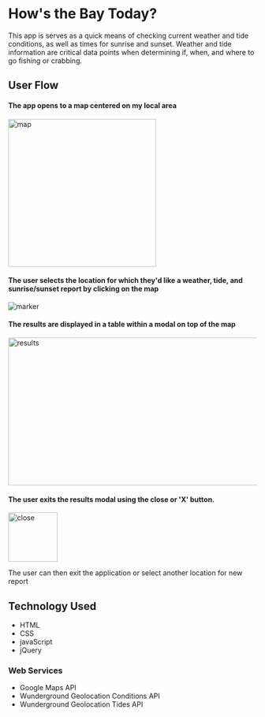 # How's the Bay Today?

This app is serves as a quick means of checking current weather and tide conditions, as well as times for sunrise and sunset.
Weather and tide information are critical data points when determining if, when, and where to go fishing or crabbing.  


## User Flow

#### The app opens to a map centered on my local area<br>
<img src="https://github.com/mwilliams62/hows-the-bay-today/blob/master/images/main-page.png" alt="map" height="300" width="300">

#### The user selects the location  for which they'd like a weather, tide, and sunrise/sunset report by clicking on the map
<img src="https://github.com/mwilliams62/hows-the-bay-today/blob/master/images/marker.png" alt="marker">  

#### The results are displayed in a table within a modal on top of the map
<img src="https://github.com/mwilliams62/hows-the-bay-today/blob/master/images/results.png" alt="results" height="300" width="700">

#### The user exits the results modal using the close or 'X' button. 
<img src="https://github.com/mwilliams62/hows-the-bay-today/blob/master/images/close-modal.png" alt="close" height="100" width="100">

The user can then exit the application or select another location for new report

## Technology Used
<ul>
  <li>HTML</li>
  <li>CSS</li>
  <li>javaScript</li>
  <li>jQuery</li>
</ul>

### Web Services
<ul>
  <li>Google Maps API</li>
  <li>Wunderground Geolocation Conditions API</li>
  <li>Wunderground Geolocation Tides API</li>
</ul>


